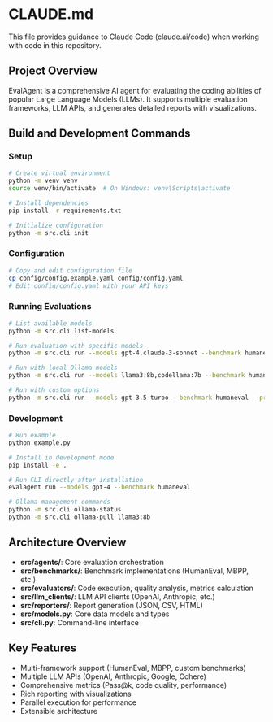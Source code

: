 # CLAUDE.md

This file provides guidance to Claude Code (claude.ai/code) when working with code in this repository.

## Project Overview

EvalAgent is a comprehensive AI agent for evaluating the coding abilities of popular Large Language Models (LLMs). It supports multiple evaluation frameworks, LLM APIs, and generates detailed reports with visualizations.

## Build and Development Commands

### Setup
```bash
# Create virtual environment
python -m venv venv
source venv/bin/activate  # On Windows: venv\Scripts\activate

# Install dependencies
pip install -r requirements.txt

# Initialize configuration
python -m src.cli init
```

### Configuration
```bash
# Copy and edit configuration file
cp config/config.example.yaml config/config.yaml
# Edit config/config.yaml with your API keys
```

### Running Evaluations
```bash
# List available models
python -m src.cli list-models

# Run evaluation with specific models
python -m src.cli run --models gpt-4,claude-3-sonnet --benchmark humaneval

# Run with local Ollama models
python -m src.cli run --models llama3:8b,codellama:7b --benchmark humaneval

# Run with custom options
python -m src.cli run --models gpt-3.5-turbo --benchmark humaneval --problems-limit 5 --max-workers 2 --formats json,html
```

### Development
```bash
# Run example
python example.py

# Install in development mode
pip install -e .

# Run CLI directly after installation
evalagent run --models gpt-4 --benchmark humaneval

# Ollama management commands
python -m src.cli ollama-status
python -m src.cli ollama-pull llama3:8b
```

## Architecture Overview

- **src/agents/**: Core evaluation orchestration
- **src/benchmarks/**: Benchmark implementations (HumanEval, MBPP, etc.)
- **src/evaluators/**: Code execution, quality analysis, metrics calculation
- **src/llm_clients/**: LLM API clients (OpenAI, Anthropic, etc.)
- **src/reporters/**: Report generation (JSON, CSV, HTML)
- **src/models.py**: Core data models and types
- **src/cli.py**: Command-line interface

## Key Features

- Multi-framework support (HumanEval, MBPP, custom benchmarks)
- Multiple LLM APIs (OpenAI, Anthropic, Google, Cohere)
- Comprehensive metrics (Pass@k, code quality, performance)
- Rich reporting with visualizations
- Parallel execution for performance
- Extensible architecture